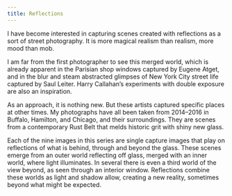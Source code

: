 ```yaml
---
title: Reflections
---
```


I have become interested in capturing scenes created with reflections as a sort
of street photography. It is more magical realism than realism, more mood than
mob.

I am far from the first photographer to see this merged world, which is already
apparent in the Parisian shop windows captured by Eugene Atget, and in the blur
and steam abstracted glimpses of New York City street life captured by Saul
Leiter. Harry Callahan’s experiments with double exposure are also an
inspiration.

As an approach, it is nothing new. But these artists captured specific places
at other times. My photographs have all been taken from 2014&ndash;2016 in Buffalo,
Hamilton, and Chicago, and their surroundings. They are scenes from a
contemporary Rust Belt that melds historic grit with shiny new glass.

Each of the nine images in this series are single capture images that play on
reflections of what is behind, through and beyond the glass. These scenes
emerge from an outer world reflecting off glass, merged with an inner world,
where light illuminates. In several there is even a third world of the view
beyond, as seen through an interior window. Reflections combine these worlds as
light and shadow allow, creating a new reality, sometimes beyond what might be
expected.
